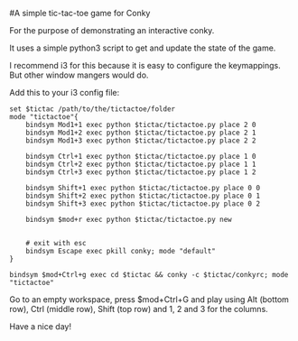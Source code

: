 #A simple tic-tac-toe game for Conky

For the purpose of demonstrating an interactive conky.

It uses a simple python3 script to get and update the state of the game.

I recommend i3 for this because it is easy to configure the keymappings.
But other window mangers would do.

Add this to your i3 config file:

    set $tictac /path/to/the/tictactoe/folder
    mode "tictactoe"{
        bindsym Mod1+1 exec python $tictac/tictactoe.py place 2 0
        bindsym Mod1+2 exec python $tictac/tictactoe.py place 2 1
        bindsym Mod1+3 exec python $tictac/tictactoe.py place 2 2

        bindsym Ctrl+1 exec python $tictac/tictactoe.py place 1 0
        bindsym Ctrl+2 exec python $tictac/tictactoe.py place 1 1
        bindsym Ctrl+3 exec python $tictac/tictactoe.py place 1 2

        bindsym Shift+1 exec python $tictac/tictactoe.py place 0 0
        bindsym Shift+2 exec python $tictac/tictactoe.py place 0 1
        bindsym Shift+3 exec python $tictac/tictactoe.py place 0 2

        bindsym $mod+r exec python $tictac/tictactoe.py new
                                 
                                 
        # exit with esc
        bindsym Escape exec pkill conky; mode "default"
    }

    bindsym $mod+Ctrl+g exec cd $tictac && conky -c $tictac/conkyrc; mode "tictactoe"

Go to an empty workspace, press $mod+Ctrl+G and play using Alt (bottom row), Ctrl (middle row), Shift (top row) and 1, 2 and 3 for the columns.

Have a nice day!
